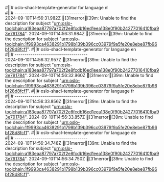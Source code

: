 #||# oslo-shacl-template-generator for language nl  
#||# -------------------------------------  
2024-09-10T14:56:31.982Z [31merror[39m: Unable to find the description for subject "[urn:oslo-toolchain:a183eaa87797a702f2e8fcdb16ed1eea138e0f90b24277016410fba93e791784](all-cultureel-erfgoed-event-ap.jsonld#L4521)".
2024-09-10T14:56:31.984Z [31merror[39m: Unable to find the description for subject "[urn:oslo-toolchain:1f9993ca4638291b1798b139b396cc03979f9a5fe20e8ebe87fb96bf28d8fcf1](all-cultureel-erfgoed-event-ap.jsonld#L4540)".
#||# oslo-shacl-template-generator for language en  
#||# -------------------------------------  
2024-09-10T14:56:32.957Z [31merror[39m: Unable to find the description for subject "[urn:oslo-toolchain:a183eaa87797a702f2e8fcdb16ed1eea138e0f90b24277016410fba93e791784](all-cultureel-erfgoed-event-ap.jsonld#L4521)".
2024-09-10T14:56:32.960Z [31merror[39m: Unable to find the description for subject "[urn:oslo-toolchain:1f9993ca4638291b1798b139b396cc03979f9a5fe20e8ebe87fb96bf28d8fcf1](all-cultureel-erfgoed-event-ap.jsonld#L4540)".
#||# oslo-shacl-template-generator for language fr  
#||# -------------------------------------  
2024-09-10T14:56:33.856Z [31merror[39m: Unable to find the description for subject "[urn:oslo-toolchain:a183eaa87797a702f2e8fcdb16ed1eea138e0f90b24277016410fba93e791784](all-cultureel-erfgoed-event-ap.jsonld#L4521)".
2024-09-10T14:56:33.857Z [31merror[39m: Unable to find the description for subject "[urn:oslo-toolchain:1f9993ca4638291b1798b139b396cc03979f9a5fe20e8ebe87fb96bf28d8fcf1](all-cultureel-erfgoed-event-ap.jsonld#L4540)".
#||# oslo-shacl-template-generator for language de  
#||# -------------------------------------  
2024-09-10T14:56:34.748Z [31merror[39m: Unable to find the description for subject "[urn:oslo-toolchain:a183eaa87797a702f2e8fcdb16ed1eea138e0f90b24277016410fba93e791784](all-cultureel-erfgoed-event-ap.jsonld#L4521)".
2024-09-10T14:56:34.750Z [31merror[39m: Unable to find the description for subject "[urn:oslo-toolchain:1f9993ca4638291b1798b139b396cc03979f9a5fe20e8ebe87fb96bf28d8fcf1](all-cultureel-erfgoed-event-ap.jsonld#L4540)".
